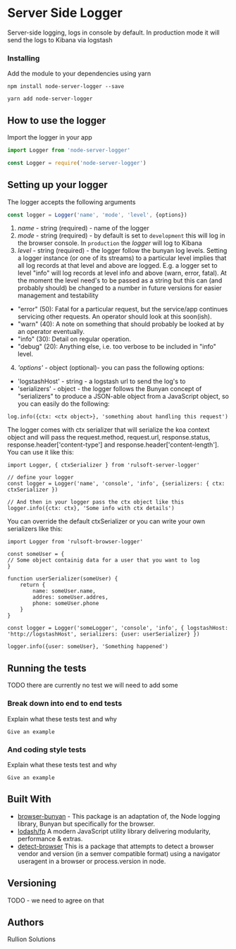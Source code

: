 # Server Side Logger

Server-side logging, logs in console by default. In production mode it will send the logs to Kibana via logstash

### Installing

Add the module to your dependencies using yarn

```
npm install node-server-logger --save
```

```
yarn add node-server-logger
```

## How to use the logger 

Import the logger in your app 

```javascript
import Logger from 'node-server-logger'
```

```javascript
const Logger = require('node-server-logger')
```
## Setting up your logger

The logger accepts the following arguments

```javascript
const logger = Logger('name', 'mode', 'level', {options})
```

1. *name* - string (required) - name of the logger
2. *mode* - string (required) - by default is set to `development` this will log in the browser console. In `production` the *logger* will log to Kibana
3. *level* - string (required) - the logger follow the bunyan log levels. Setting a logger instance (or one of its streams) to a particular level implies that all log records at that level and above are logged. E.g. a logger set to level "info" will log records at level info and above (warn, error, fatal). At the moment the level need's to be passed as a string but this can (and probably should) be changed to a number in future versions for easier management and testability

- "error" (50): Fatal for a particular request, but the service/app continues servicing other requests. An operator should look at this soon(ish).
- "warn" (40): A note on something that should probably be looked at by an operator eventually.
- "info" (30): Detail on regular operation.
- "debug" (20): Anything else, i.e. too verbose to be included in "info" level.

4. *'options'* - object (optional)- you can pass the following options:

- 'logstashHost'  - string - a logstash url to send the log's to
- 'serializers' - object - the logger follows the Bunyan concept of "serializers" to produce a JSON-able object from a JavaScript object, so you can easily do the following:

```
log.info({ctx: <ctx object>}, 'something about handling this request')
```

The logger comes with ctx serializer that will serialize the koa context object and will pass the request.method, request.url, response.status, response.header['content-type'] and response.header['content-length']. You can use it like this:

```
import Logger, { ctxSerializer } from 'rulsoft-server-logger'

// define your logger
const logger = Logger('name', 'console', 'info', {serializers: { ctx: ctxSerializer })

// And then in your logger pass the ctx object like this
logger.info({ctx: ctx}, 'Some info with ctx details')

```

You can override the default ctxSerializer or you can write your own serializers like this:

```
import Logger from 'rulsoft-browser-logger'

const someUser = {
// Some object containig data for a user that you want to log
}

function userSerializer(someUser) {
    return {
        name: someUser.name,
        addres: someUser.addres,
        phone: someUser.phone
    }
}

const logger = Logger('someLogger', 'console', 'info', { logstashHost: 'http://logstashHost', serializers: {user: userSerializer} })

logger.info({user: someUser}, 'Something happened')

```

## Running the tests

TODO there are currently no test we will need to add some

### Break down into end to end tests

Explain what these tests test and why

```
Give an example
```

### And coding style tests

Explain what these tests test and why

```
Give an example
```

## Built With

* [browser-bunyan](https://www.npmjs.com/package/browser-bunyan) - This package is an adaptation of, the Node logging library, Bunyan but specifically for the browser.
* [lodash/fp](https://lodash.com/) A modern JavaScript utility library delivering modularity, performance & extras. 
* [detect-browser](https://github.com/DamonOehlman/detect-browser) This is a package that attempts to detect a browser vendor and version (in a semver compatible format) using a navigator useragent in a browser or process.version in node.

## Versioning

TODO - we need to agree on that

## Authors

Rullion Solutions 
